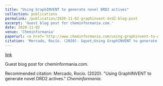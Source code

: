 ```yaml
---
title: "Using GraphINVENT to generate novel DRD2 actives"
collection: publications
permalink: /publication/2020-11-02-graphinvent-drd2-blog-post
excerpt: 'Guest blog post for cheminformania.com.'
date: 2020-11-02
venue: 'Cheminformania'
paperurl: <a href='http://www.cheminformania.com/using-graphinvent-to-generate-novel-drd2-actives/'>link</a>
citation: 'Mercado, Rocío. (2020). &quot;Using GraphINVENT to generate novel DRD2 actives.&quot; <i>Cheminformania</i>.'
---
```


<a href='http://www.cheminformania.com/using-graphinvent-to-generate-novel-drd2-actives/'>link</a>

Guest blog post for cheminformania.com.

Recommended citation: Mercado, Rocío. (2020). "Using GraphINVENT to generate novel DRD2 actives." <i>Cheminformania</i>.